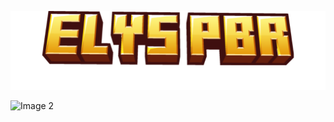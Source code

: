 ![Image 1](elyspbrminecraft.png)

![Image 2](https://api.mcpedl.com/storage/submissions/187054/images/elys-pbr_2.png)
